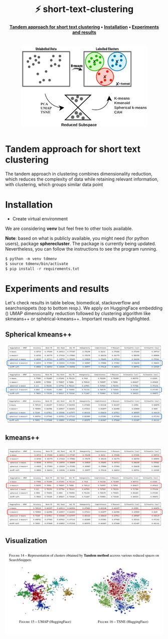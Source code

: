 <h1 align="center">⚡️ short-text-clustering </h1>

<h4 align="center">
    <p>
        <a href="#Tandem-approach-for-short-text-clustering">Tandem approach for short text clustering</a> •
        <a href="#Installation">Installation</a> •
        <a href="#Experiments-and-results">Experiments and results</a>
    <p>
</h4>

<h3 align="center">
    <a href="https://www.iledefrance.fr/"><img style="float: middle; padding: 10px 10px 10px 10px;" width="400" height="260" src="assets/clust.png" /></a>
</h3>


# Tandem approach for short text clustering

The tandem approach in clustering combines dimensionality reduction, which reduces the complexity of
data while retaining relevant information, with clustering, which groups similar data point

# Installation

- Create virtual environment 

We are considering **venv** but feel free to other tools available.

**Note**: based on what is publicly available, you might need (for python users), package **spherecluster**. The package is currently being updated. Nevertheless, you can follow the instructions to see the program running.

```
$ python -m venv tdmenv
$ source tdmenv/bin/activate
$ pip install -r requirements.txt
```

# Experiments and results

Let's check results in table below, biomedical, stackoverflow and searchsnippets (top to bottom resp.). We apply on  HuggingFace embedding () UMAP dimensionality reduction followed by clustering algorithm like skmeans++ or sphérical-kmeans++. Important results are highlighted.


## Spherical kmeans++

![spherical kmeans result](assets/SPHERICAL.png)

## kmeans++

![kmeans++ results](assets/KMEANS_PP.png)

## Visualization

![kmeans++ results](assets/tandem_viz.png)